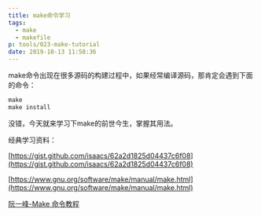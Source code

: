 ```yaml
---
title: make命令学习
tags:
  - make
  - makefile
p: tools/023-make-tutorial
date: 2019-10-13 11:58:36
---
```


make命令出现在很多源码的构建过程中，如果经常编译源码，那肯定会遇到下面的命令：

```s
make
make install
```

没错，今天就来学习下make的前世今生，掌握其用法。

经典学习资料：

[https://gist.github.com/isaacs/62a2d1825d04437c6f08](https://gist.github.com/isaacs/62a2d1825d04437c6f08)

[https://www.gnu.org/software/make/manual/make.html](https://www.gnu.org/software/make/manual/make.html)

[阮一峰-Make 命令教程](http://www.ruanyifeng.com/blog/2015/02/make.html)




